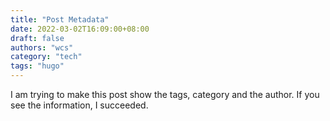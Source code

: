 ```yaml
---
title: "Post Metadata"
date: 2022-03-02T16:09:00+08:00
draft: false
authors: "wcs"
category: "tech"
tags: "hugo"
---
```

I am trying to make this post show the tags, category and the author.  If you see the information, I succeeded.

